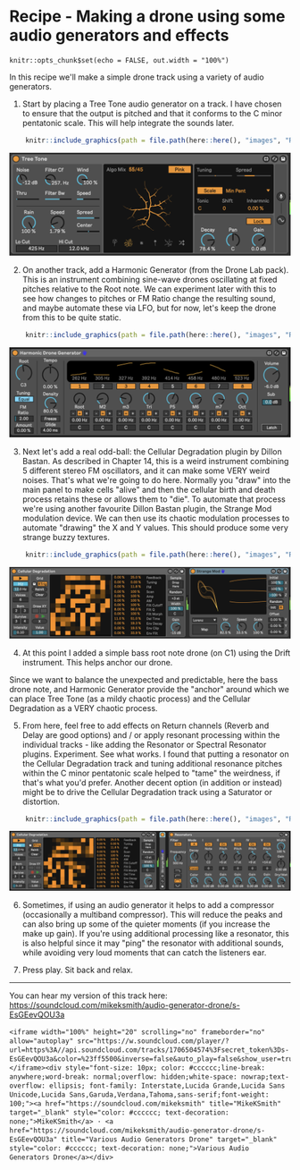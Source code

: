 # Recipe - Making a drone using some audio generators and effects

```{{r, echo = FALSE}}
knitr::opts_chunk$set(echo = FALSE, out.width = "100%")
```

In this recipe we'll make a simple drone track using a variety of audio generators.

1.  Start by placing a Tree Tone audio generator on a track. I have chosen to ensure that the output is pitched and that it conforms to the C minor pentatonic scale. This will help integrate the sounds later.


``` r
    knitr::include_graphics(path = file.path(here::here(), "images", "Recipe5_TreeTone.png"))
```

![](images/Recipe5_TreeTone.png)<!-- -->

2.  On another track, add a Harmonic Generator (from the Drone Lab pack). This is an instrument combining sine-wave drones oscillating at fixed pitches relative to the Root note. We can experiment later with this to see how changes to pitches or FM Ratio change the resulting sound, and maybe automate these via LFO, but for now, let's keep the drone from this to be quite static.


``` r
    knitr::include_graphics(path = file.path(here::here(), "images", "Recipe5_HarmonicGenerator.png"))
```

![](images/Recipe5_HarmonicGenerator.png)<!-- -->

3.  Next let's add a real odd-ball: the Cellular Degradation plugin by Dillon Bastan. As described in Chapter 14, this is a weird instrument combining 5 different stereo FM oscillators, and it can make some VERY weird noises. That's what we're going to do here. Normally you "draw" into the main panel to make cells "alive" and then the cellular birth and death process retains these or allows them to "die". To automate that process we're using another favourite Dillon Bastan plugin, the Strange Mod modulation device. We can then use its chaotic modulation processes to automate "drawing" the X and Y values. This should produce some very strange buzzy textures.


``` r
    knitr::include_graphics(path = file.path(here::here(), "images", "Recipe5_CellularDegradation.png"))
```

![](images/Recipe5_CellularDegradation.png)<!-- -->

4.  At this point I added a simple bass root note drone (on C1) using the Drift instrument. This helps anchor our drone.

Since we want to balance the unexpected and predictable, here the bass drone note, and Harmonic Generator provide the "anchor" around which we can place Tree Tone (as a mildy chaotic process) and the Cellular Degradation as a VERY chaotic process.

5.  From here, feel free to add effects on Return channels (Reverb and Delay are good options) and / or apply resonant processing within the individual tracks - like adding the Resonator or Spectral Resonator plugins. Experiment. See what works. I found that putting a resonator on the Cellular Degradation track and tuning additional resonance pitches within the C minor pentatonic scale helped to "tame" the weirdness, if that's what you'd prefer. Another decent option (in addition or instead) might be to drive the Cellular Degradation track using a Saturator or distortion.


``` r
    knitr::include_graphics(path = file.path(here::here(), "images", "Recipe5_CellularDegradation_Resonator.png"))
```

![](images/Recipe5_CellularDegradation_Resonator.png)<!-- -->

6.  Sometimes, if using an audio generator it helps to add a compressor (occasionally a multiband compressor). This will reduce the peaks and can also bring up some of the quieter moments (if you increase the make up gain). If you're using additional processing like a resonator, this is also helpful since it may "ping" the resonator with additional sounds, while avoiding very loud moments that can catch the listeners ear.

7.  Press play. Sit back and relax.

------------------------------------------------------------------------

You can hear my version of this track here: <https://soundcloud.com/mikeksmith/audio-generator-drone/s-EsGEevQOU3a>


```{=html}
<iframe width="100%" height="20" scrolling="no" frameborder="no" allow="autoplay" src="https://w.soundcloud.com/player/?url=https%3A//api.soundcloud.com/tracks/1706504574%3Fsecret_token%3Ds-EsGEevQOU3a&color=%23ff5500&inverse=false&auto_play=false&show_user=true"></iframe><div style="font-size: 10px; color: #cccccc;line-break: anywhere;word-break: normal;overflow: hidden;white-space: nowrap;text-overflow: ellipsis; font-family: Interstate,Lucida Grande,Lucida Sans Unicode,Lucida Sans,Garuda,Verdana,Tahoma,sans-serif;font-weight: 100;"><a href="https://soundcloud.com/mikeksmith" title="MikeKSmith" target="_blank" style="color: #cccccc; text-decoration: none;">MikeKSmith</a> · <a href="https://soundcloud.com/mikeksmith/audio-generator-drone/s-EsGEevQOU3a" title="Various Audio Generators Drone" target="_blank" style="color: #cccccc; text-decoration: none;">Various Audio Generators Drone</a></div>
```
